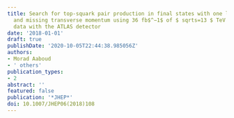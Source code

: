 ```yaml
---
title: Search for top-squark pair production in final states with one lepton, jets,
  and missing transverse momentum using 36 fb$^−1$ of $ sqrts=13 $ TeV pp collision
  data with the ATLAS detector
date: '2018-01-01'
draft: true
publishDate: '2020-10-05T22:44:38.985056Z'
authors:
- Morad Aaboud
- ' others'
publication_types:
- 2
abstract: ''
featured: false
publication: '*JHEP*'
doi: 10.1007/JHEP06(2018)108
---
```


